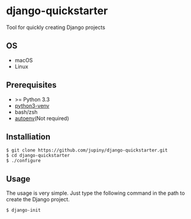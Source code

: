 # django-quickstarter
Tool for quickly creating Django projects

## OS

- macOS
- Linux

## Prerequisites

- \>= Python 3.3
- [python3-venv](https://docs.python.org/3/library/venv.html) 
- bash/zsh
- [autoenv](https://github.com/kennethreitz/autoenv)(Not required)

## Installiation

```
$ git clone https://github.com/jupiny/django-quickstarter.git
$ cd django-quickstarter
$ ./configure
```

## Usage

The usage is very simple.
Just type the following command in the path to create the Django project.

```
$ django-init
```